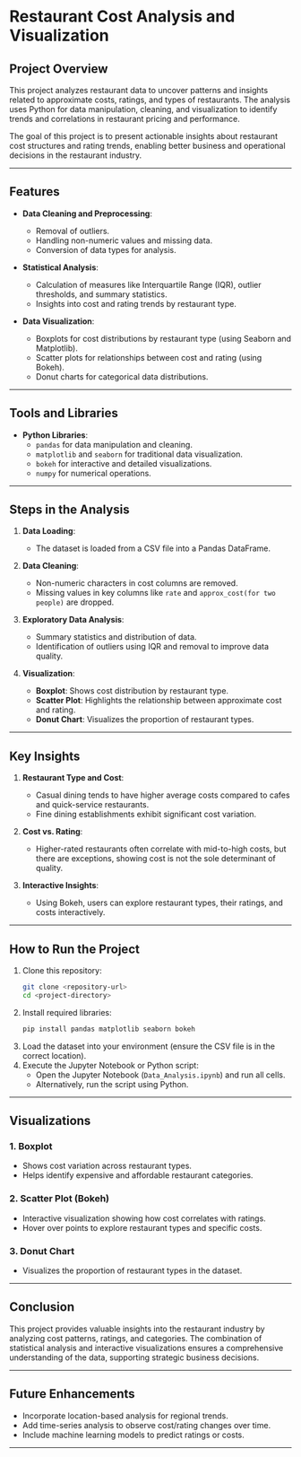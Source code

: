 # Restaurant Cost Analysis and Visualization

## Project Overview
This project analyzes restaurant data to uncover patterns and insights related to approximate costs, ratings, and types of restaurants. The analysis uses Python for data manipulation, cleaning, and visualization to identify trends and correlations in restaurant pricing and performance.

The goal of this project is to present actionable insights about restaurant cost structures and rating trends, enabling better business and operational decisions in the restaurant industry.

---

## Features
- **Data Cleaning and Preprocessing**:
  - Removal of outliers.
  - Handling non-numeric values and missing data.
  - Conversion of data types for analysis.

- **Statistical Analysis**:
  - Calculation of measures like Interquartile Range (IQR), outlier thresholds, and summary statistics.
  - Insights into cost and rating trends by restaurant type.

- **Data Visualization**:
  - Boxplots for cost distributions by restaurant type (using Seaborn and Matplotlib).
  - Scatter plots for relationships between cost and rating (using Bokeh).
  - Donut charts for categorical data distributions.

---

## Tools and Libraries
- **Python Libraries**:
  - `pandas` for data manipulation and cleaning.
  - `matplotlib` and `seaborn` for traditional data visualization.
  - `bokeh` for interactive and detailed visualizations.
  - `numpy` for numerical operations.

---

## Steps in the Analysis
1. **Data Loading**:
   - The dataset is loaded from a CSV file into a Pandas DataFrame.

2. **Data Cleaning**:
   - Non-numeric characters in cost columns are removed.
   - Missing values in key columns like `rate` and `approx_cost(for two people)` are dropped.

3. **Exploratory Data Analysis**:
   - Summary statistics and distribution of data.
   - Identification of outliers using IQR and removal to improve data quality.

4. **Visualization**:
   - **Boxplot**: Shows cost distribution by restaurant type.
   - **Scatter Plot**: Highlights the relationship between approximate cost and rating.
   - **Donut Chart**: Visualizes the proportion of restaurant types.

---

## Key Insights
1. **Restaurant Type and Cost**:
   - Casual dining tends to have higher average costs compared to cafes and quick-service restaurants.
   - Fine dining establishments exhibit significant cost variation.
   
2. **Cost vs. Rating**:
   - Higher-rated restaurants often correlate with mid-to-high costs, but there are exceptions, showing cost is not the sole determinant of quality.

3. **Interactive Insights**:
   - Using Bokeh, users can explore restaurant types, their ratings, and costs interactively.

---

## How to Run the Project
1. Clone this repository:
   ```bash
   git clone <repository-url>
   cd <project-directory>
   ```
2. Install required libraries:
   ```bash
   pip install pandas matplotlib seaborn bokeh
   ```
3. Load the dataset into your environment (ensure the CSV file is in the correct location).
4. Execute the Jupyter Notebook or Python script:
   - Open the Jupyter Notebook (`Data_Analysis.ipynb`) and run all cells.
   - Alternatively, run the script using Python.

---

## Visualizations
### 1. Boxplot
- Shows cost variation across restaurant types.
- Helps identify expensive and affordable restaurant categories.

### 2. Scatter Plot (Bokeh)
- Interactive visualization showing how cost correlates with ratings.
- Hover over points to explore restaurant types and specific costs.

### 3. Donut Chart
- Visualizes the proportion of restaurant types in the dataset.

---

## Conclusion
This project provides valuable insights into the restaurant industry by analyzing cost patterns, ratings, and categories. The combination of statistical analysis and interactive visualizations ensures a comprehensive understanding of the data, supporting strategic business decisions.

---

## Future Enhancements
- Incorporate location-based analysis for regional trends.
- Add time-series analysis to observe cost/rating changes over time.
- Include machine learning models to predict ratings or costs.

---
